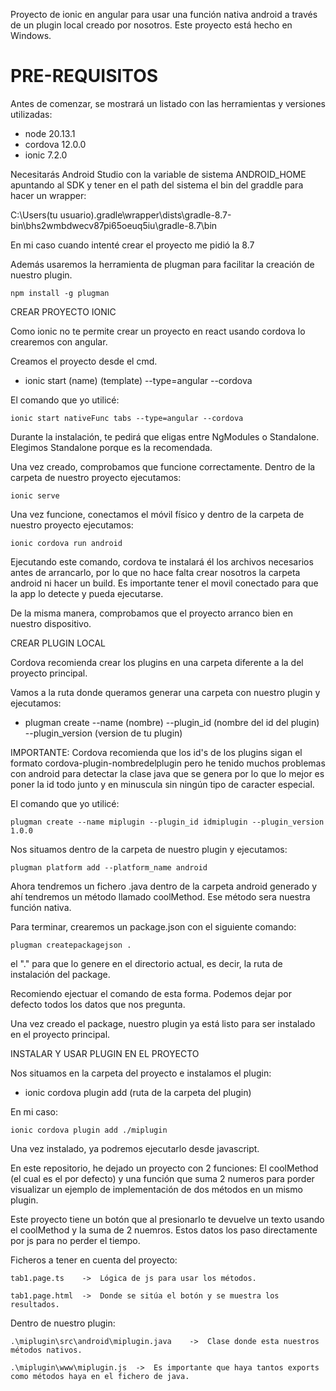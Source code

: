 Proyecto de ionic en angular para usar una función nativa android a través de un plugin local creado por nosotros. 
Este proyecto está hecho en Windows.



# PRE-REQUISITOS

Antes de comenzar, se mostrará un listado con las herramientas y versiones utilizadas:

- node 20.13.1
- cordova 12.0.0
- ionic 7.2.0


Necesitarás Android Studio con la variable de sistema ANDROID_HOME apuntando al SDK y tener en el path del sistema el bin del graddle para hacer un wrapper:

C:\Users\(tu usuario)\.gradle\wrapper\dists\gradle-8.7-bin\bhs2wmbdwecv87pi65oeuq5iu\gradle-8.7\bin

En mi caso cuando intenté crear el proyecto me pidió la 8.7

Además usaremos la herramienta de plugman para facilitar la creación de nuestro plugin.

```
npm install -g plugman
```





CREAR PROYECTO IONIC

Como ionic no te permite crear un proyecto en react usando cordova lo crearemos con angular.

Creamos el proyecto desde el cmd.

 -	ionic start (name) (template) --type=angular --cordova


El comando que yo utilicé:

```
ionic start nativeFunc tabs --type=angular --cordova
```

Durante la instalación, te pedirá que eligas entre NgModules o Standalone. Elegimos Standalone porque es la recomendada.

Una vez creado, comprobamos que funcione correctamente. Dentro de la carpeta de nuestro proyecto ejecutamos:

```
ionic serve
```

Una vez funcione, conectamos el móvil físico y dentro de la carpeta de nuestro proyecto ejecutamos:

```
ionic cordova run android
```

Ejecutando este comando, cordova te instalará él los archivos necesarios antes de arrancarlo, por lo que no hace falta crear nosotros la carpeta android ni hacer un build.
Es importante tener el movil conectado para que la app lo detecte y pueda ejecutarse. 

De la misma manera, comprobamos que el proyecto arranco bien en nuestro dispositivo.





CREAR PLUGIN LOCAL

Cordova recomienda crear los plugins en una carpeta diferente a la del proyecto principal.

Vamos a la ruta donde queramos generar una carpeta con nuestro plugin y ejecutamos:


 -	plugman create --name (nombre) --plugin_id (nombre del id del plugin) --plugin_version (version de tu plugin)


IMPORTANTE: Cordova recomienda que los id's de los plugins sigan el formato cordova-plugin-nombredelplugin pero he tenido muchos problemas con android para detectar la clase java que se genera por lo que lo mejor es poner la id todo junto y en minuscula sin ningún tipo de caracter especial.

El comando que yo utilicé:

```
plugman create --name miplugin --plugin_id idmiplugin --plugin_version 1.0.0
```

Nos situamos dentro de la carpeta de nuestro plugin y ejecutamos:

```
plugman platform add --platform_name android
```

Ahora tendremos un fichero .java dentro de la carpeta android generado y ahí tendremos un método llamado coolMethod. Ese método sera nuestra función nativa.

Para terminar, crearemos un package.json con el siguiente comando:

```
plugman createpackagejson .
```

el "." para que lo genere en el directorio actual, es decir, la ruta de instalación del package.

Recomiendo ejectuar el comando de esta forma. Podemos dejar por defecto todos los datos que nos pregunta.

Una vez creado el package, nuestro plugin ya está listo para ser instalado en el proyecto principal.




INSTALAR Y USAR PLUGIN EN EL PROYECTO

Nos situamos en la carpeta del proyecto e instalamos el plugin:

 -	ionic cordova plugin add (ruta de la carpeta del plugin)

En mi caso:

```
ionic cordova plugin add ./miplugin
```

Una vez instalado, ya podremos ejecutarlo desde javascript.

En este repositorio, he dejado un proyecto con 2 funciones: El coolMethod (el cual es el por defecto) y una función que suma 2 numeros para porder visualizar un ejemplo de implementación de dos métodos en un mismo plugin.

Este proyecto tiene un botón que al presionarlo te devuelve un texto usando el coolMethod y la suma de 2 nuemros. Estos datos los paso directamente por js para no perder el tiempo.



Ficheros a tener en cuenta del proyecto:

	tab1.page.ts	->	Lógica de js para usar los métodos.

	tab1.page.html	->	Donde se sitúa el botón y se muestra los resultados.

Dentro de nuestro plugin:

	.\miplugin\src\android\miplugin.java	->	Clase donde esta nuestros métodos nativos.

	.\miplugin\www\miplugin.js	->	Es importante que haya tantos exports como métodos haya en el fichero de java. 






